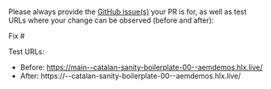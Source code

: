 Please always provide the [GitHub issue(s)](../issues) your PR is for, as well as test URLs where your change can be observed (before and after):

Fix #<gh-issue-id>

Test URLs:
- Before: https://main--catalan-sanity-boilerplate-00--aemdemos.hlx.live/
- After: https://<branch>--catalan-sanity-boilerplate-00--aemdemos.hlx.live/
